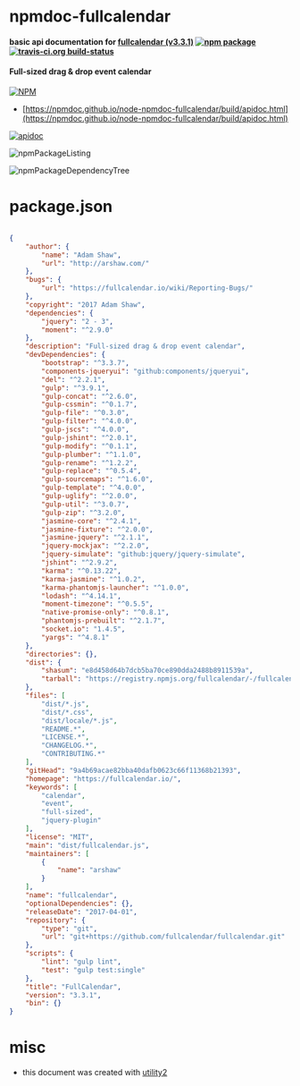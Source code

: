 # npmdoc-fullcalendar

#### basic api documentation for  [fullcalendar (v3.3.1)](https://fullcalendar.io/)  [![npm package](https://img.shields.io/npm/v/npmdoc-fullcalendar.svg?style=flat-square)](https://www.npmjs.org/package/npmdoc-fullcalendar) [![travis-ci.org build-status](https://api.travis-ci.org/npmdoc/node-npmdoc-fullcalendar.svg)](https://travis-ci.org/npmdoc/node-npmdoc-fullcalendar)

#### Full-sized drag & drop event calendar

[![NPM](https://nodei.co/npm/fullcalendar.png?downloads=true&downloadRank=true&stars=true)](https://www.npmjs.com/package/fullcalendar)

- [https://npmdoc.github.io/node-npmdoc-fullcalendar/build/apidoc.html](https://npmdoc.github.io/node-npmdoc-fullcalendar/build/apidoc.html)

[![apidoc](https://npmdoc.github.io/node-npmdoc-fullcalendar/build/screenCapture.buildCi.browser.%252Ftmp%252Fbuild%252Fapidoc.html.png)](https://npmdoc.github.io/node-npmdoc-fullcalendar/build/apidoc.html)

![npmPackageListing](https://npmdoc.github.io/node-npmdoc-fullcalendar/build/screenCapture.npmPackageListing.svg)

![npmPackageDependencyTree](https://npmdoc.github.io/node-npmdoc-fullcalendar/build/screenCapture.npmPackageDependencyTree.svg)



# package.json

```json

{
    "author": {
        "name": "Adam Shaw",
        "url": "http://arshaw.com/"
    },
    "bugs": {
        "url": "https://fullcalendar.io/wiki/Reporting-Bugs/"
    },
    "copyright": "2017 Adam Shaw",
    "dependencies": {
        "jquery": "2 - 3",
        "moment": "^2.9.0"
    },
    "description": "Full-sized drag & drop event calendar",
    "devDependencies": {
        "bootstrap": "^3.3.7",
        "components-jqueryui": "github:components/jqueryui",
        "del": "^2.2.1",
        "gulp": "^3.9.1",
        "gulp-concat": "^2.6.0",
        "gulp-cssmin": "^0.1.7",
        "gulp-file": "^0.3.0",
        "gulp-filter": "^4.0.0",
        "gulp-jscs": "^4.0.0",
        "gulp-jshint": "^2.0.1",
        "gulp-modify": "^0.1.1",
        "gulp-plumber": "^1.1.0",
        "gulp-rename": "^1.2.2",
        "gulp-replace": "^0.5.4",
        "gulp-sourcemaps": "^1.6.0",
        "gulp-template": "^4.0.0",
        "gulp-uglify": "^2.0.0",
        "gulp-util": "^3.0.7",
        "gulp-zip": "^3.2.0",
        "jasmine-core": "^2.4.1",
        "jasmine-fixture": "^2.0.0",
        "jasmine-jquery": "^2.1.1",
        "jquery-mockjax": "^2.2.0",
        "jquery-simulate": "github:jquery/jquery-simulate",
        "jshint": "^2.9.2",
        "karma": "^0.13.22",
        "karma-jasmine": "^1.0.2",
        "karma-phantomjs-launcher": "^1.0.0",
        "lodash": "^4.14.1",
        "moment-timezone": "^0.5.5",
        "native-promise-only": "^0.8.1",
        "phantomjs-prebuilt": "^2.1.7",
        "socket.io": "1.4.5",
        "yargs": "^4.8.1"
    },
    "directories": {},
    "dist": {
        "shasum": "e8d458d64b7dcb5ba70ce890dda2488b8911539a",
        "tarball": "https://registry.npmjs.org/fullcalendar/-/fullcalendar-3.3.1.tgz"
    },
    "files": [
        "dist/*.js",
        "dist/*.css",
        "dist/locale/*.js",
        "README.*",
        "LICENSE.*",
        "CHANGELOG.*",
        "CONTRIBUTING.*"
    ],
    "gitHead": "9a4b69acae82bba40dafb0623c66f11368b21393",
    "homepage": "https://fullcalendar.io/",
    "keywords": [
        "calendar",
        "event",
        "full-sized",
        "jquery-plugin"
    ],
    "license": "MIT",
    "main": "dist/fullcalendar.js",
    "maintainers": [
        {
            "name": "arshaw"
        }
    ],
    "name": "fullcalendar",
    "optionalDependencies": {},
    "releaseDate": "2017-04-01",
    "repository": {
        "type": "git",
        "url": "git+https://github.com/fullcalendar/fullcalendar.git"
    },
    "scripts": {
        "lint": "gulp lint",
        "test": "gulp test:single"
    },
    "title": "FullCalendar",
    "version": "3.3.1",
    "bin": {}
}
```



# misc
- this document was created with [utility2](https://github.com/kaizhu256/node-utility2)
